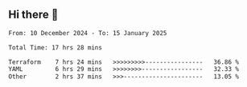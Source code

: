 ## Hi there 👋

<!-- TECHNOLOGIES:START -->
<!-- TECHNOLOGIES:END -->

<!--START_SECTION:waka-->

```txt
From: 10 December 2024 - To: 15 January 2025

Total Time: 17 hrs 28 mins

Terraform    7 hrs 24 mins   >>>>>>>>>----------------   36.86 %
YAML         6 hrs 29 mins   >>>>>>>>-----------------   32.33 %
Other        2 hrs 37 mins   >>>----------------------   13.05 %
```

<!--END_SECTION:waka-->

